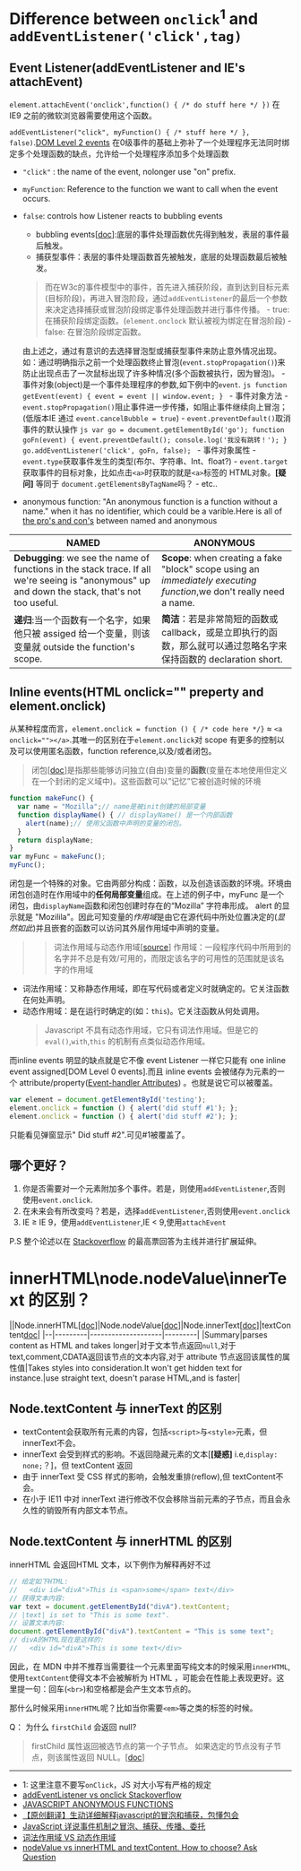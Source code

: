 # Difference between `onclick`<sup>1</sup> and `addEventListener('click',tag)`

## Event Listener(addEventListener and IE's attachEvent)

`element.attachEvent('onclick',function() { /* do stuff here */ })` 在 IE9 之前的微软浏览器需要使用这个函数。

`addEventListener("click", myFunction() { /* stuff here */ }, false)`.[DOM Level 2 events](https://www.w3.org/wiki/Handling_events_with_JavaScript#The_evolution_of_events) 在0级事件的基础上弥补了一个处理程序无法同时绑定多个处理函数的缺点，允许给一个处理程序添加多个处理函数
- `"click"` : the name of the event, nolonger use "on" prefix.
- `myFunction`: Reference to the function we want to call when the event occurs.
- `false`: controls how Listener reacts to bubbling events
    - bubbling events[[doc](http://www.w3.org/TR/DOM-Level-3-Events/#event-flow)]:底层的事件处理函数优先得到触发，表层的事件最后触发。
    - 捕获型事件：表层的事件处理函数首先被触发，底层的处理函数最后被触发。

    > 而在W3c的事件模型中的事件，首先进入捕获阶段，直到达到目标元素(目标阶段)，再进入冒泡阶段，通过`addEventListener`的最后一个参数来决定选择捕获或冒泡阶段绑定事件处理函数并进行事件传播。
        - true: 在捕获阶段绑定函数。(`element.onclock` 默认被视为绑定在冒泡阶段)
        - false: 在冒泡阶段绑定函数。

    由上述之，通过有意识的去选择冒泡型或捕获型事件来防止意外情况出现。如：通过明确指示之前一个处理函数终止冒泡(`event.stopPropagation()`)来防止出现点击了一次鼠标出现了许多种情况(多个函数被执行，因为冒泡)。
        - 事件对象(object)是一个事件处理程序的参数,如下例中的`event`.
            ```js
            function getEvent(event) {
                    event = event || window.event;
            }
            ```
            - 事件对象方法
                - `event.stopPropagation()`阻止事件进一步传播，如阻止事件继续向上冒泡；(低版本IE 通过 `event.cancelBubble = true`)
                - `event.preventDefault()`取消事件的默认操作
                    ```js
                    var go = document.getElementById('go');
                    function goFn(event) {
                        event.preventDefault();
                        console.log('我没有跳转！');
                    }
                    go.addEventListener('click', goFn, false);
                    ```
            - 事件对象属性
                - `event.type`获取事件发生的类型(布尔、字符串、Int、float?)
                - `event.target`获取事件的目标对象，比如点击`<a>`时获取的就是`<a>`标签的 HTML对象。**[疑问]** 等同于 `document.getElementsByTagName`吗？
                - etc..

- anonymous function: "An anonymous function is a function without a name." when it has no identifier, which could be a varible.Here is all of [the pro's and con's](http://blog.scottlogic.com/2011/06/10/javascript-anonymous-functions.html) between named and anonymous

|NAMED|ANONYMOUS|
|-----|---------|
|**Debugging**: we see the name of functions in the stack trace. If all we're seeing is "anonymous" up and down the stack, that's not too useful.|**Scope**: when creating a fake "block" scope using an *immediately executing function*,we don't really need a name.|
|**递归**:当一个函数有一个名字，如果他只被 assiged 给一个变量，则该变量就 outside the function's scope.|**简洁**：若是非常简短的函数或 callback，或是立即执行的函数，那么就可以通过忽略名字来保持函数的 declaration short.|


## Inline events(HTML onclick="" preperty and element.onclick)
从某种程度而言，`element.onclick = function () { /* code here */}` ≈ `<a onclick=""></a>`.其唯一的区别在于`element.onclick`对 scope 有更多的控制以及可以使用匿名函数，function reference,以及/或者闭包。
> 闭包[[doc](https://developer.mozilla.org/zh-CN/docs/Web/JavaScript/Closures)]是指那些能够访问独立(自由)变量的**函数**(变量在本地使用但定义在一个封闭的定义域中)。这些函数可以”记忆”它被创造时候的环境
```js
function makeFunc() {
  var name = "Mozilla";// name是被init创建的局部变量
  function displayName() { // displayName() 是一个内部函数
    alert(name);// 使用父函数中声明的变量的闭包。
  }
  return displayName;
}
var myFunc = makeFunc();
myFunc();
```
闭包是一个特殊的对象。它由两部分构成：函数，以及创造该函数的环境。环境由闭包创造时在作用域中的**任何局部变量**组成。在上述的例子中，myFunc 是一个闭包，由`displayName`函数和闭包创建时存在的“Mozilla” 字符串形成。
alert 的显示就是 "Mozilila"。因此可知变量的*作用域*是由它在源代码中所处位置决定的(*显然如此*)并且嵌套的函数可以访问其外层作用域中声明的变量。
>> 词法作用域与动态作用域[[source](http://www.jianshu.com/p/70b38c7ab69c)]
作用域：一段程序代码中所用到的名字并不总是有效/可用的，而限定该名字的可用性的范围就是该名字的作用域
- 词法作用域：又称静态作用域，即在写代码或者定义时就确定的。它关注函数在何处声明。
- 动态作用域：是在运行时确定的(如：`this`)。它关注函数从何处调用。
    >Javascript 不具有动态作用域，它只有词法作用域。但是它的`eval()`,`with`,`this` 的机制有点类似动态作用域。

而inline events 明显的缺点就是它不像 event Listener 一样它只能有 one inline event assigned[DOM Level 0 events].而且 inline events 会被储存为元素的一个 attribute/property([Event-handler Attributes](https://www.w3.org/wiki/HTML/Attributes/_Global#Event-handler_Attributes))
。也就是说它可以被覆盖。
```js
var element = document.getElementById('testing');
element.onclick = function () { alert('did stuff #1'); };
element.onclick = function () { alert('did stuff #2'); };
```
只能看见弹窗显示" Did stuff #2".可见#1被覆盖了。


## 哪个更好？
1. 你是否需要对一个元素附加多个事件。若是，则使用`addEventListener`,否则使用`event.onclick`.
2. 在未来会有所改变吗？若是，选择`addEventListener`,否则使用`event.onclick`
3.  IE ≥ IE 9，使用`addEventListener`,IE < 9,使用`attachEvent`

P.S 整个论述以在 [Stackoverflow](http://stackoverflow.com/questions/6348494/addeventlistener-vs-onclick) 的最高票回答为主线并进行扩展延伸。

# innerHTML\\node.nodeValue\\innerText 的区别？

||Node.innerHTML[[doc](https://developer.mozilla.org/en-US/docs/Web/API/Element/innerHTML)]|Node.nodeValue[[doc](https://developer.mozilla.org/zh-CN/docs/Web/API/Node/nodeValue)]|Node.innerText[[doc](https://developer.mozilla.org/en-US/docs/Web/API/Node/innerText)]|textContent[doc](https://developer.mozilla.org/en-US/docs/Web/API/Node/textContent)|
|--|---------|--------------------|---------|
|Summary|parses content as HTML and takes longer|对于文本节点返回`null`,对于 text,comment,CDATA返回该节点的文本内容,对于 attribute 节点返回该属性的属性值|Takes styles into consideration.It won't get hidden text for instance.|use straight text, doesn't parase HTML,and is faster|

## Node.textContent 与 innerText 的区别
- textContent会获取所有元素的内容，包括`<script>`与`<style>`元素，但 innerText不会。
- innerText 会受到样式的影响。不返回隐藏元素的文本[**[疑惑]** i.e,`display: none;`？]，但 textContent 返回
- 由于 innerText 受 CSS 样式的影响，会触发重排(reflow),但 textContent不会。
- 在小于 IE11 中对 innerText 进行修改不仅会移除当前元素的子节点，而且会永久性的销毁所有内部文本节点。

## Node.textContent 与 innerHTML 的区别

innerHTML 会返回HTML 文本，以下例作为解释再好不过
```js
// 给定如下HTML:
//   <div id="divA">This is <span>some</span> text</div>
// 获得文本内容:
var text = document.getElementById("divA").textContent;
// |text| is set to "This is some text".
// 设置文本内容:
document.getElementById("divA").textContent = "This is some text";
// divA的HTML现在是这样的:
//   <div id="divA">This is some text</div>
```
因此，在 MDN 中并不推荐当需要往一个元素里面写纯文本的时候采用`innerHTML`,使用`textContent`使得文本不会被解析为 HTML ，可能会在性能上表现更好。这里提一句：回车(`<br>`)和空格都是会产生文本节点的。

那什么时候采用`innerHTML`呢？比如当你需要`<em>`等之类的标签的时候。

Q： 为什么 `firstChild` 会返回 null?
> firstChild 属性返回被选节点的第一个子节点。 如果选定的节点没有子节点，则该属性返回 NULL。[[doc](http://www.w3school.com.cn/xmldom/prop_element_firstchild.asp)]

----
- 1: 这里注意不要写`onClick`，JS 对大小写有严格的规定
- [addEventListener vs onclick Stackoverflow](http://stackoverflow.com/questions/6348494/addeventlistener-vs-onclick)
- [JAVASCRIPT ANONYMOUS FUNCTIONS
](http://blog.scottlogic.com/2011/06/10/javascript-anonymous-functions.html)
- [【原创翻译】生动详细解释javascript的冒泡和捕获，包懂包会](http://www.cnblogs.com/hh54188/archive/2012/02/08/2343357.html)
- [JavaScript 详说事件机制之冒泡、捕获、传播、委托](http://www.cnblogs.com/bfgis/p/5460191.html)
- [词法作用域 VS 动态作用域
](http://www.jianshu.com/p/70b38c7ab69c)
- [nodeValue vs innerHTML and textContent. How to choose? Ask Question](http://stackoverflow.com/questions/21311299/nodevalue-vs-innerhtml-and-textcontent-how-to-choose)
